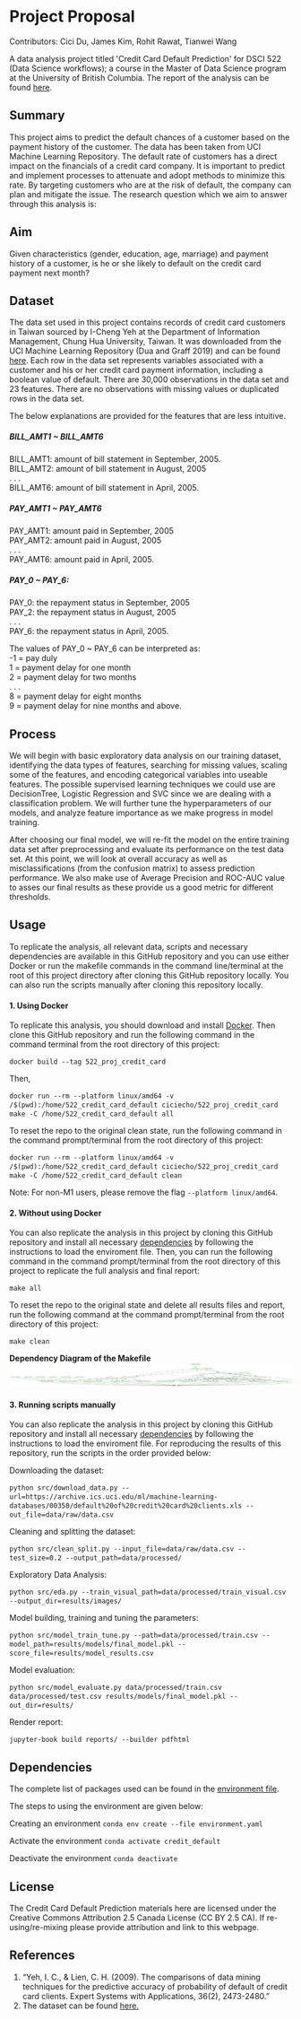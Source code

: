 # Project Proposal

Contributors: Cici Du, James Kim, Rohit Rawat, Tianwei Wang

A data analysis project titled 'Credit Card Default Prediction' for DSCI 522 (Data Science workflows); a course in the Master of Data Science program at the University of British Columbia. The report of the analysis can be found [here](https://github.com/garhwalinauna/Credit-Card-Default-Prediction/blob/main/reports/_build/pdf/book.pdf).


## Summary

This project aims to predict the default chances of a customer based on the payment history of the customer. The data has been taken from UCI Machine Learning Repository. The default rate of customers has a direct impact on the financials of a credit card company. It is important to predict and implement processes to attenuate and adopt methods to minimize this rate. By targeting customers who are at the risk of default, the company can plan and mitigate the issue. The research question which we aim to answer through this analysis is:

## Aim

Given characteristics (gender, education, age, marriage) and payment history of a customer, is he or she likely to default on the credit card payment next month? 

## Dataset

The data set used in this project contains records of credit card customers in Taiwan sourced by I-Cheng Yeh at the Department of Information Management, Chung Hua University, Taiwan. It was downloaded from the UCI Machine Learning Repository (Dua and Graff 2019) and can be found [here](https://archive.ics.uci.edu/ml/datasets/default+of+credit+card+clients). Each row in the data set represents variables associated with a customer and his or her credit card payment information, including a boolean value of default. There are 30,000 observations in the data set and 23 features. There are no observations with missing values or duplicated rows in the data set.

The below explanations are provided for the features that are less intuitive.

##### BILL_AMT1 ~ BILL_AMT6
BILL_AMT1: amount of bill statement in September, 2005.   
BILL_AMT2: amount of bill statement in August, 2005   
. . .  
BILL_AMT6: amount of bill statement in April, 2005.

##### PAY_AMT1 ~ PAY_AMT6
PAY_AMT1: amount paid in September, 2005   
PAY_AMT2: amount paid in August, 2005  
. . .  
PAY_AMT6: amount paid in April, 2005.

##### PAY_0 ~ PAY_6:
PAY_0: the repayment status in September, 2005  
PAY_2: the repayment status in August, 2005  
. . .  
PAY_6: the repayment status in April, 2005. 

The values of PAY_0 ~ PAY_6 can be interpreted as:  
-1 = pay duly  
1 = payment delay for one month  
2 = payment delay for two months  
. . .  
8 = payment delay for eight months  
9 = payment delay for nine months and above.

## Process

We will begin with basic exploratory data analysis on our training dataset, identifying the data types of features, searching for missing values, scaling some of the features, and encoding categorical variables into useable features. The possible supervised learning techniques we could use are DecisionTree, Logistic Regression and SVC since we are dealing with a classification problem. We will further tune the hyperparameters of our models, and analyze feature importance as we make progress in model training. 

After choosing our final model, we will re-fit the model on the entire training data set after preprocessing and evaluate its performance on the test data set. At this point, we will look at overall accuracy as well as misclassifications (from the confusion matrix) to assess prediction performance. We also make use of Average Precision and ROC-AUC value to asses our final results as these provide us a good metric for different thresholds. 


## Usage

To replicate the analysis, all relevant data, scripts and necessary dependencies are available in this GitHub repository and you can use either Docker or run the makefile commands in the command line/terminal at the root of this project directory after cloning this GitHub repository locally. You can also run the scripts manually after cloning this repository locally. 

#### 1. Using Docker
To replicate this analysis, you should download and install [Docker](https://www.docker.com/get-started). Then clone this GitHub repository and run the following command in the command terminal from the root directory of this project:

```
docker build --tag 522_proj_credit_card
```
Then,

```
docker run --rm --platform linux/amd64 -v /$(pwd):/home/522_credit_card_default ciciecho/522_proj_credit_card make -C /home/522_credit_card_default all
```
To reset the repo to the original clean state, run the following command in the command prompt/terminal from the root directory of this project:

```
docker run --rm --platform linux/amd64 -v /$(pwd):/home/522_credit_card_default ciciecho/522_proj_credit_card make -C /home/522_credit_card_default clean
```
Note: For non-M1 users, please remove the flag `--platform linux/amd64`.

#### 2. Without using Docker

You can also replicate the analysis in this project by cloning this GitHub repository and install all necessary [dependencies](https://github.com/UBC-MDS/Credit-Card-Default-Prediction#dependencies) by following the instructions to load the enviroment file. Then, you can run the following command in the command prompt/terminal from the root directory of this project to replicate the full analysis and final report:

```
make all 
```

To reset the repo to the original state and delete all results files and report, run the following command at the command prompt/terminal from the root directory of this project:

```
make clean
```
**Dependency Diagram of the Makefile**
![](Makefile.png)


#### 3. Running scripts manually

You can also replicate the analysis in this project by cloning this GitHub repository and install all necessary [dependencies](https://github.com/UBC-MDS/Credit-Card-Default-Prediction#dependencies) by following the instructions to load the enviroment file. For reproducing the results of this repository, run the scripts in the order provided below:  

Downloading the dataset:
```
python src/download_data.py --url=https://archive.ics.uci.edu/ml/machine-learning-databases/00350/default%20of%20credit%20card%20clients.xls --out_file=data/raw/data.csv
```
Cleaning and splitting the dataset:
```
python src/clean_split.py --input_file=data/raw/data.csv --test_size=0.2 --output_path=data/processed/
```
Exploratory Data Analysis:
```
python src/eda.py --train_visual_path=data/processed/train_visual.csv --output_dir=results/images/
```
Model building, training and tuning the parameters:
```
python src/model_train_tune.py --path=data/processed/train.csv --model_path=results/models/final_model.pkl --score_file=results/model_results.csv
```
Model evaluation:
```
python src/model_evaluate.py data/processed/train.csv data/processed/test.csv results/models/final_model.pkl --out_dir=results/
```
Render report:
```
jupyter-book build reports/ --builder pdfhtml
```

## Dependencies
The complete list of packages used can be found in the [environment file](https://github.com/UBC-MDS/Credit-Card-Default-Prediction/blob/main/environment.yaml).

The steps to using the environment are given below:

Creating an environment ```conda env create --file environment.yaml```

Activate the environment ```conda activate credit_default```

Deactivate the environment ```conda deactivate```


## License
The Credit Card Default Prediction materials here are licensed under the Creative Commons Attribution 2.5 Canada License (CC BY 2.5 CA). If re-using/re-mixing please provide attribution and link to this webpage.

## References
 
1. “Yeh, I. C., & Lien, C. H. (2009). The comparisons of data mining techniques for the predictive accuracy of probability of default of credit card clients. Expert Systems with Applications, 36(2), 2473-2480.” 
2. The dataset can be found [here.](https://archive.ics.uci.edu/ml/datasets/default+of+credit+card+clients)

